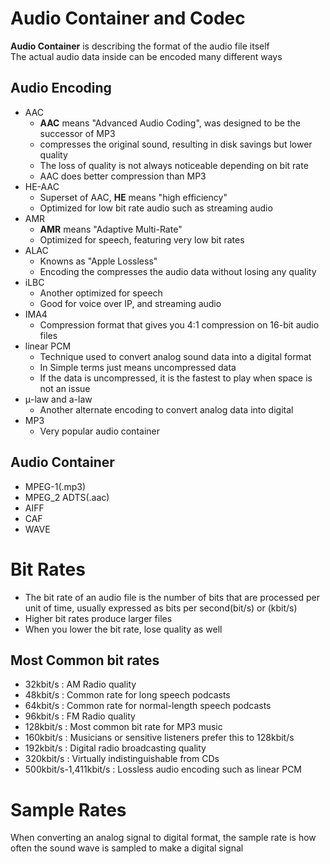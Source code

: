 # Audio Container and Codec
<b>Audio Container</b> is describing the format of the audio file itself<br>
The actual audio data inside can be encoded many different ways

## Audio Encoding
- AAC
  * <b>AAC</b> means "Advanced Audio Coding", was designed to be the successor of MP3
  * compresses the original sound, resulting in disk savings but lower quality
  * The loss of quality is not always noticeable depending on bit rate
  * AAC does better compression than MP3
- HE-AAC
  * Superset of AAC, <b>HE</b> means "high efficiency"
  * Optimized for low bit rate audio such as streaming audio
- AMR
  * <b>AMR</b> means "Adaptive Multi-Rate"
  * Optimized for speech, featuring very low bit rates
- ALAC
  * Knowns as "Apple Lossless"
  * Encoding the compresses the audio data without losing any quality
- iLBC
  * Another optimized for speech
  * Good for voice over IP, and streaming audio
- IMA4
  * Compression format that gives you 4:1 compression on 16-bit audio files
- linear PCM
  * Technique used to convert analog sound data into a digital format
  * In Simple terms just means uncompressed data
  * If the data is uncompressed, it is the fastest to play when space is not an issue
- μ-law and a-law
  * Another alternate encoding to convert analog data into digital
- MP3
  * Very popular audio container
  
## Audio Container
- MPEG-1(.mp3)
- MPEG_2 ADTS(.aac)
- AIFF
- CAF
- WAVE

# Bit Rates
- The bit rate of an audio file is the number of bits that are processed per unit of time, usually expressed as bits per second(bit/s) or (kbit/s)<br>
- Higher bit rates produce larger files
- When you lower the bit rate, lose quality as well

## Most Common bit rates
- 32kbit/s  : AM Radio quality
- 48kbit/s  : Common rate for long speech podcasts
- 64kbit/s  : Common rate for normal-length speech podcasts
- 96kbit/s  : FM Radio quality
- 128kbit/s : Most common bit rate for MP3 music
- 160kbit/s : Musicians or sensitive listeners prefer this to 128kbit/s
- 192kbit/s : Digital radio broadcasting quality
- 320kbit/s : Virtually indistinguishable from CDs
- 500kbit/s-1,411kbit/s : Lossless audio encoding such as linear PCM
  
# Sample Rates
When converting an analog signal to digital format, the sample rate is how often the sound wave is sampled to make a digital signal